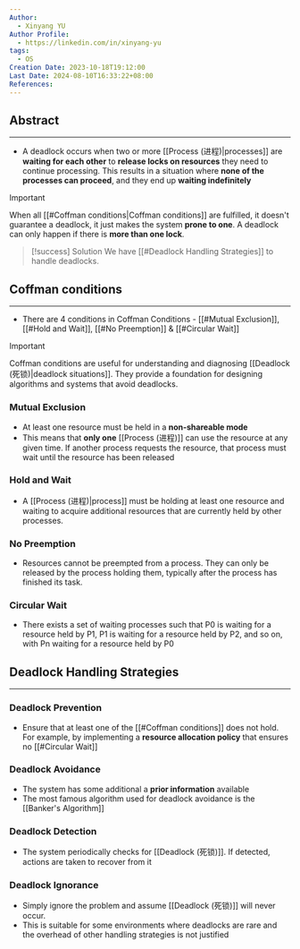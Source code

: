 ```yaml
---
Author:
  - Xinyang YU
Author Profile:
  - https://linkedin.com/in/xinyang-yu
tags:
  - OS
Creation Date: 2023-10-18T19:12:00
Last Date: 2024-08-10T16:33:22+08:00
References: 
---
```

## Abstract
---
- A deadlock occurs when two or more [[Process (进程)|processes]] are **waiting for each other** to **release locks on resources** they need to continue processing. This results in a situation where **none of the processes can proceed**, and they end up **waiting indefinitely**


>[!important]
> When all [[#Coffman conditions|Coffman conditions]] are fulfilled, it doesn't guarantee a deadlock, it just makes the system **prone to one**. A deadlock can only happen if there is **more than one lock**.

>[!success] Solution
> We have [[#Deadlock Handling Strategies]] to handle deadlocks.

## Coffman conditions
---
- There are 4 conditions in Coffman Conditions - [[#Mutual Exclusion]], [[#Hold and Wait]], [[#No Preemption]] & [[#Circular Wait]]

>[!important]
> Coffman conditions are useful for understanding and diagnosing [[Deadlock (死锁)|deadlock situations]]. They provide a foundation for designing algorithms and systems that avoid deadlocks.


### Mutual Exclusion
- At least one resource must be held in a **non-shareable mode**
- This means that **only one** [[Process (进程)]] can use the resource at any given time. If another process requests the resource, that process must wait until the resource has been released


### Hold and Wait
- A [[Process (进程)|process]] must be holding at least one resource and waiting to acquire additional resources that are currently held by other processes.

### No Preemption
- Resources cannot be preempted from a process. They can only be released by the process holding them, typically after the process has finished its task.

### Circular Wait
- There exists a set of waiting processes such that P0 is waiting for a resource held by P1, P1 is waiting for a resource held by P2, and so on, with Pn waiting for a resource held by P0

## Deadlock Handling Strategies 
---
### Deadlock Prevention
- Ensure that at least one of the [[#Coffman conditions]] does not hold. For example, by implementing a **resource allocation policy** that ensures no [[#Circular Wait]]


### Deadlock Avoidance 
- The system has some additional a **prior information** available
- The most famous algorithm used for deadlock avoidance is the [[Banker's Algorithm]]

### Deadlock Detection
- The system periodically checks for [[Deadlock (死锁)]]. If detected, actions are taken to recover from it

### Deadlock Ignorance
- Simply ignore the problem and assume [[Deadlock (死锁)]] will never occur. 
- This is suitable for some environments where deadlocks are rare and the overhead of other handling strategies is not justified

